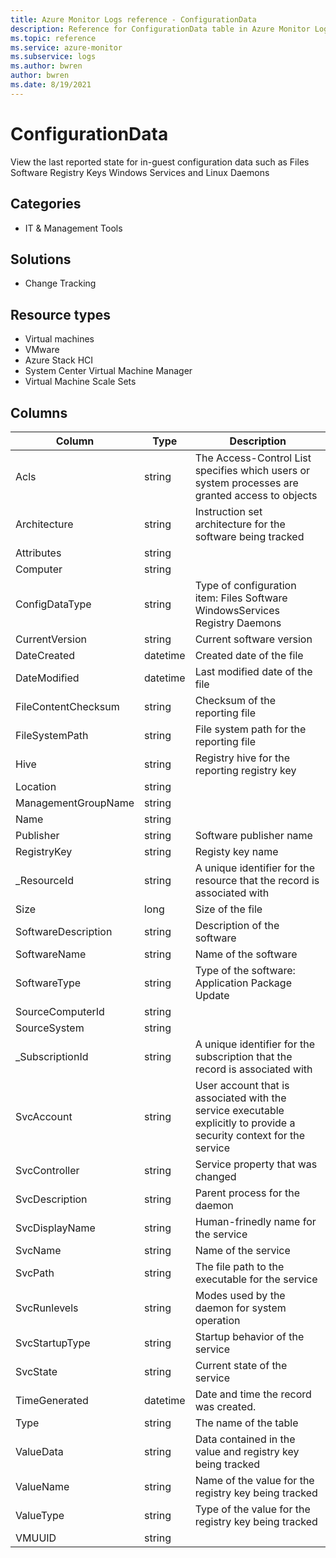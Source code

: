 ```yaml
---
title: Azure Monitor Logs reference - ConfigurationData
description: Reference for ConfigurationData table in Azure Monitor Logs.
ms.topic: reference
ms.service: azure-monitor
ms.subservice: logs
ms.author: bwren
author: bwren
ms.date: 8/19/2021
---
```


# ConfigurationData

 View the last reported state for in-guest configuration data such as Files Software Registry Keys Windows Services and Linux Daemons

## Categories

- IT & Management Tools
## Solutions

- Change Tracking
## Resource types

- Virtual machines
- VMware
- Azure Stack HCI
- System Center Virtual Machine Manager
- Virtual Machine Scale Sets




## Columns

|Column|Type|Description|
|---|---|---|
|Acls|string|The Access-Control List specifies which users or system processes are granted access to objects|
|Architecture|string|Instruction set architecture for the software being tracked|
|Attributes|string||
|Computer|string||
|ConfigDataType|string|Type of configuration item: Files Software WindowsServices Registry Daemons|
|CurrentVersion|string|Current software version|
|DateCreated|datetime|Created date of the file|
|DateModified|datetime|Last modified date of the file|
|FileContentChecksum|string|Checksum of the reporting file|
|FileSystemPath|string|File system path for the reporting file|
|Hive|string|Registry hive for the reporting registry key|
|Location|string||
|ManagementGroupName|string||
|Name|string||
|Publisher|string|Software publisher name|
|RegistryKey|string|Registy key name|
|_ResourceId|string|A unique identifier for the resource that the record is associated with|
|Size|long|Size of the file|
|SoftwareDescription|string|Description of the software|
|SoftwareName|string|Name of the software|
|SoftwareType|string|Type of the software: Application Package Update|
|SourceComputerId|string||
|SourceSystem|string||
|_SubscriptionId|string|A unique identifier for the subscription that the record is associated with|
|SvcAccount|string|User account that is associated with the service executable explicitly to provide a security context for the service|
|SvcController|string|Service property that was changed|
|SvcDescription|string|Parent process for the daemon|
|SvcDisplayName|string|Human-frinedly name for the service|
|SvcName|string|Name of the service|
|SvcPath|string|The file path to the executable for the service|
|SvcRunlevels|string|Modes used by the daemon for system operation|
|SvcStartupType|string|Startup behavior of the service|
|SvcState|string|Current state of the service|
|TimeGenerated|datetime|Date and time the record was created.|
|Type|string|The name of the table|
|ValueData|string|Data contained in the value and registry key being tracked|
|ValueName|string|Name of the value for the registry key being tracked|
|ValueType|string|Type of the value for the registry key being tracked|
|VMUUID|string||

